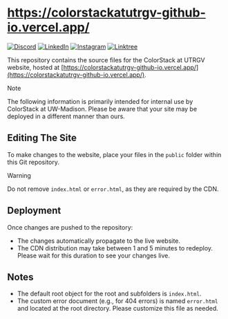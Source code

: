 # https://colorstackatutrgv-github-io.vercel.app/

[![Discord](https://img.shields.io/badge/ColorStack%20@%20UW--Madison-7289DA?style=for-the-badge&logo=discord&logoColor=white&style=flat-square)](https://discord.gg/CSAPytsdNv)
[![LinkedIn](https://img.shields.io/badge/ColorStack%20at%20UW--Madison-0077B5?style=for-the-badge&logo=linkedin&logoColor=white&style=flat-square)](https://www.linkedin.com/company/colorstack-utrgv/)
[![Instagram](https://img.shields.io/badge/colorstackatuw-E4405F?style=for-the-badge&logo=instagram&logoColor=white&style=flat-square)](https://www.instagram.com/utrgvcolorstack)
[![Linktree](https://img.shields.io/badge/colorstackatuw-39E09B?style=for-the-badge&logo=linktree&logoColor=white&style=flat-square)](https://linktr.ee/UTRGVColorStack)

This repository contains the source files for the ColorStack at UTRGV website, hosted at [https://colorstackatutrgv-github-io.vercel.app/](https://colorstackatutrgv-github-io.vercel.app/).

> [!NOTE]
> The following information is primarily intended for internal use by ColorStack at UW-Madison. Please be aware that your site may be deployed in a different manner than ours.

## Editing The Site

To make changes to the website, place your files in the `public` folder within this Git repository.

> [!WARNING]
> Do not remove `index.html` or `error.html`, as they are required by the CDN.

## Deployment

Once changes are pushed to the repository:

- The changes automatically propagate to the live website.
- The CDN distribution may take between 1 and 5 minutes to redeploy. Please wait for this duration to see your changes live.

## Notes
- The default root object for the root and subfolders is `index.html`.
- The custom error document (e.g., for 404 errors) is named `error.html` and located at the root directory. Please customize this file as needed.
